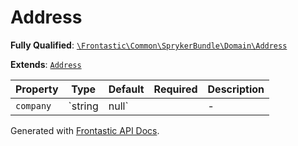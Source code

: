 #  Address

**Fully Qualified**: [`\Frontastic\Common\SprykerBundle\Domain\Address`](../../../../src/php/SprykerBundle/Domain/Address.php)

**Extends**: [`Address`](../../AccountApiBundle/Domain/Address.md)

Property|Type|Default|Required|Description
--------|----|-------|--------|-----------
`company` | `string|null` |  | - | 

Generated with [Frontastic API Docs](https://github.com/FrontasticGmbH/apidocs).
